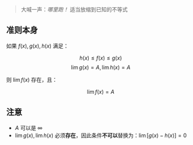 > 大喊一声：*哪里跑！*
> 适当放缩到已知的不等式

## 准则本身

如果 $f(x), g(x), h(x)$ 满足：

$$h(x) \le f(x) \le g(x) $$ $$\lim g(x) = A, \lim h(x) = A$$

则 $\lim f(x)$ 存在，且：

$$\lim f(x) = A$$

## 注意

-  $A$ 可以是 $\infty$
- $\lim g(x),\lim h(x)$ 必须**存在**，因此条件**不可以**替换为：$\lim [g(x)-h(x)] = 0$